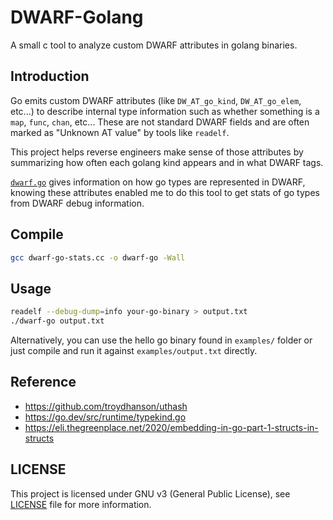 # DWARF-Golang

A small c tool to analyze custom DWARF attributes in golang binaries.

## Introduction

Go emits custom DWARF attributes (like `DW_AT_go_kind`, `DW_AT_go_elem`, etc...) to describe internal type information such as whether something is a `map`, `func`, `chan`, etc... These are not standard DWARF fields and are often marked as "Unknown AT value" by tools like `readelf`.

This project helps reverse engineers make sense of those attributes by summarizing how often each golang kind appears and in what DWARF tags.

[`dwarf.go`](https://github.com/golang/go/blob/master/src/cmd/internal/dwarf/dwarf.go#L312) gives information on how go types are represented in DWARF, knowing these attributes enabled me to do this 
tool to get stats of go types from DWARF debug information.

## Compile

```bash
gcc dwarf-go-stats.cc -o dwarf-go -Wall
```
## Usage

```bash
readelf --debug-dump=info your-go-binary > output.txt
./dwarf-go output.txt
```

Alternatively, you can use the hello go binary found in `examples/` folder or just compile and run it against `examples/output.txt` directly.

## Reference

- https://github.com/troydhanson/uthash
- https://go.dev/src/runtime/typekind.go
- https://eli.thegreenplace.net/2020/embedding-in-go-part-1-structs-in-structs

## LICENSE

This project is licensed under GNU v3 (General Public License), see [LICENSE](LICENSE) file for more information.
